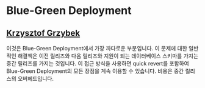 # Blue-Green Deployment

## [Krzysztof Grzybek](https://github.com/krzysztof-grzybek)

이것은 Blue-Green Deployment에서 가장 까다로운 부분입니다. 이 문제에 대한 일반적인 해결책은 이전 릴리즈와 다음 릴리즈와 지원이 되는 데이터베이스 스키마를 가지는 중간 릴리즈를 가지는 것입니다.
이 접근 방식을 사용하면 quick revert를 포함하여 Blue-Green Deployment의 모든 장점을 계속 이용할 수 있습니다. 비용은 중간 릴리스의 오버헤드입니다.
